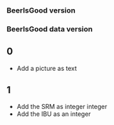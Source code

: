 ### BeerIsGood version



### BeerIsGood data version

## 0

- Add a picture as text

## 1

- Add the SRM as integer integer
- Add the IBU as an integer
